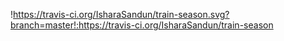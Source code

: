 !https://travis-ci.org/IsharaSandun/train-season.svg?branch=master!:https://travis-ci.org/IsharaSandun/train-season

